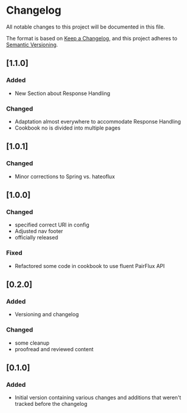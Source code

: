 # Changelog

All notable changes to this project will be documented in this file.

The format is based on [Keep a Changelog](https://keepachangelog.com/en/1.0.0/),
and this project adheres to [Semantic Versioning](https://semver.org/spec/v2.0.0.html).

## [1.1.0]
### Added 
* New Section about Response Handling

### Changed 
* Adaptation almost everywhere to accommodate Response Handling
* Cookbook no is divided into multiple pages


## [1.0.1]

### Changed

* Minor corrections to Spring vs. hateoflux

## [1.0.0]

### Changed

* specified correct URl in config
* Adjusted nav footer
* officially released

### Fixed

* Refactored some code in cookbook to use fluent PairFlux API 

## [0.2.0]

### Added

* Versioning and changelog

### Changed

* some cleanup
* proofread and reviewed content 

## [0.1.0]

### Added

* Initial version containing various changes and additions that weren't tracked before the changelog